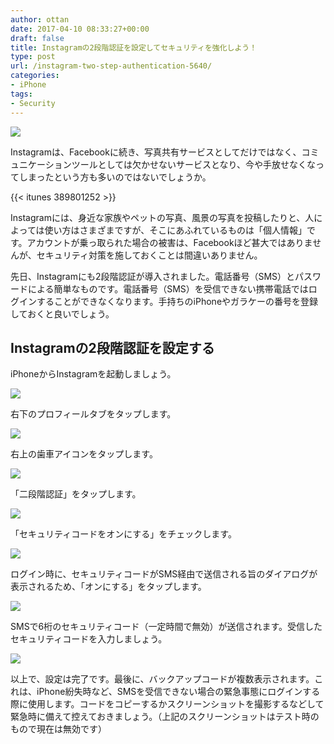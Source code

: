 ```yaml
---
author: ottan
date: 2017-04-10 08:33:27+00:00
draft: false
title: Instagramの2段階認証を設定してセキュリティを強化しよう！
type: post
url: /instagram-two-step-authentication-5640/
categories:
- iPhone
tags:
- Security
---
```


![](/images/2017/04/170410-58eb41180c1a1.jpg)






Instagramは、Facebookに続き、写真共有サービスとしてだけではなく、コミュニケーションツールとしては欠かせないサービスとなり、今や手放せなくなってしまったという方も多いのではないでしょうか。



{{< itunes 389801252 >}}



Instagramには、身近な家族やペットの写真、風景の写真を投稿したりと、人によっては使い方はさまざまですが、そこにあふれているものは「個人情報」です。アカウントが乗っ取られた場合の被害は、Facebookほど甚大ではありませんが、セキュリティ対策を施しておくことは間違いありません。





先日、Instagramにも2段階認証が導入されました。電話番号（SMS）とパスワードによる簡単なものです。電話番号（SMS）を受信できない携帯電話ではログインすることができなくなります。手持ちのiPhoneやガラケーの番号を登録しておくと良いでしょう。





## Instagramの2段階認証を設定する





iPhoneからInstagramを起動しましょう。





![](/images/2017/04/170410-58eb411f5d2db.png)






右下のプロフィールタブをタップします。





![](/images/2017/04/170410-58eb4125882a8.png)






右上の歯車アイコンをタップします。





![](/images/2017/04/170410-58eb412a254df.png)






「二段階認証」をタップします。





![](/images/2017/04/170410-58eb412f074a3.png)






「セキュリティコードをオンにする」をチェックします。





![](/images/2017/04/170410-58eb41348c9b6.png)






ログイン時に、セキュリティコードがSMS経由で送信される旨のダイアログが表示されるため、「オンにする」をタップします。





![](/images/2017/04/170410-58eb42927d949.png)






SMSで6桁のセキュリティコード（一定時間で無効）が送信されます。受信したセキュリティコードを入力しましょう。





![](/images/2017/04/170410-58eb413f75728.png)






以上で、設定は完了です。最後に、バックアップコードが複数表示されます。これは、iPhone紛失時など、SMSを受信できない場合の緊急事態にログインする際に使用します。コードをコピーするかスクリーンショットを撮影するなどして緊急時に備えて控えておきましょう。（上記のスクリーンショットはテスト時のもので現在は無効です）
